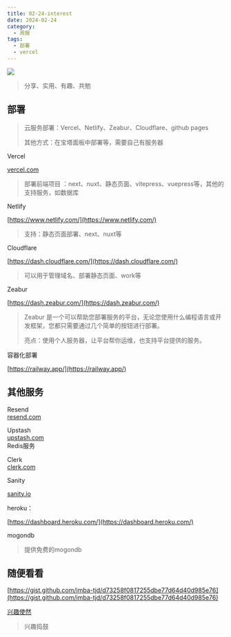```yaml
---
title: 02-24-interest
date: 2024-02-24
category:
  - 周报
tags:
  - 部署
  - vercel
---
```

![](https://img.nnxx.me/file/5a500390f31add8c94c98.jpg)

> 分享、实用、有趣、共勉



## 部署

>云服务部署：Vercel、Netlify、Zeabur、Cloudflare、github pages
>
>其他方式：在宝塔面板中部署等，需要自己有服务器



Vercel 

[vercel.com](https://www.yuque.com/hisnxg/fun/vercel.com)  

>部署前端项目  ：next、nuxt、静态页面、vitepress、vuepress等，其他的支持服务，如数据库


Netlify

[https://www.netlify.com/](https://www.netlify.com/)

>支持：静态页面部署、next、nuxt等


Cloudflare

[https://dash.cloudflare.com/](https://dash.cloudflare.com/)
>可以用于管理域名、部署静态页面、work等


Zeabur

[https://dash.zeabur.com/](https://dash.zeabur.com/)  
>Zeabur 是一个可以帮助您部署服务的平台，无论您使用什么编程语言或开发框架，您都只需要通过几个简单的按钮进行部署。  
>
>亮点：使用个人服务器，让平台帮你运维，也支持平台提供的服务。


容器化部署  
  
[https://railway.app/](https://railway.app/)  




##  其他服务

Resend  
[resend.com](https://www.yuque.com/hisnxg/fun/resend.com)  

Upstash  
[upstash.com](https://www.yuque.com/hisnxg/fun/upstash.com)  
Redis服务  

Clerk  
[clerk.com](https://www.yuque.com/hisnxg/fun/clerk.com)  

Sanity  

[sanity.io](https://www.yuque.com/hisnxg/fun/clerk.com)  
  

heroku：

[https://dashboard.heroku.com/](https://dashboard.heroku.com/)  
  
  
mogondb  

>提供免费的mogondb  
  

  
  
## 随便看看


[https://gist.github.com/imba-tjd/d73258f0817255dbe77d64d40d985e76](https://gist.github.com/imba-tjd/d73258f0817255dbe77d64d40d985e76)  
  

[兴趣使然](https://www.yuque.com/hisnxg/fun)

>兴趣捣鼓



